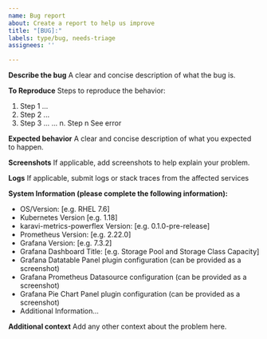 ```yaml
---
name: Bug report
about: Create a report to help us improve
title: "[BUG]:"
labels: type/bug, needs-triage
assignees: ''

---
```

**Describe the bug**
A clear and concise description of what the bug is.

**To Reproduce**
Steps to reproduce the behavior:
1. Step 1 ...
2. Step 2 ...
3. Step 3 ...
...
n. Step n See error

**Expected behavior**
A clear and concise description of what you expected to happen.

**Screenshots**
If applicable, add screenshots to help explain your problem.

**Logs**
If applicable, submit logs or stack traces from the affected services

**System Information (please complete the following information):**
 - OS/Version: [e.g. RHEL 7.6]
 - Kubernetes Version [e.g. 1.18]
 - karavi-metrics-powerflex Version: [e.g. 0.1.0-pre-release]
 - Prometheus Version: [e.g. 2.22.0]
 - Grafana Version: [e.g. 7.3.2]
 - Grafana Dashboard Title: [e.g. Storage Pool and Storage Class Capacity]
 - Grafana Datatable Panel plugin configuration (can be provided as a screenshot)
 - Grafana Prometheus Datasource configuration (can be provided as a screenshot)
 - Grafana Pie Chart Panel plugin configuration (can be provided as a screenshot)
 - Additional Information...

**Additional context**
Add any other context about the problem here.
